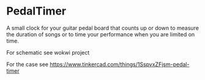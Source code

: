 # PedalTimer
A small clock for your guitar pedal board that counts up or down to measure the duration of songs or to time your performance when you are limited on time.

For schematic see wokwi project

For the case see https://www.tinkercad.com/things/1SspvxZFjsm-pedal-timer